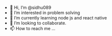 - 👋 Hi, I’m @sidhu089
- 👀 I’m interested in problem solving 
- 🌱 I’m currently learning node js and react native
- 💞️ I’m looking to collaborate.
- 📫 How to reach me ...

<!---
sidhu089/sidhu089 is a ✨ special ✨ repository because its `README.md` (this file) appears on your GitHub profile.
You can click the Preview link to take a look at your changes.
--->
